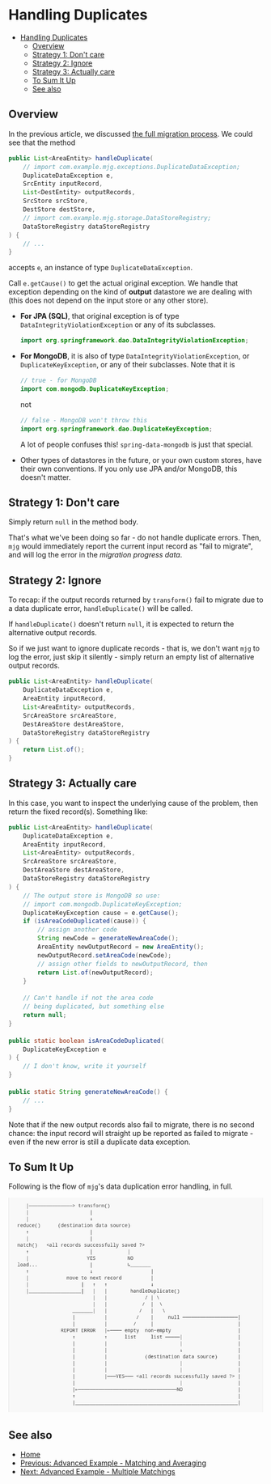 # Handling Duplicates

- [Handling Duplicates](#handling-duplicates)
  - [Overview](#overview)
  - [Strategy 1: Don't care](#strategy-1-dont-care)
  - [Strategy 2: Ignore](#strategy-2-ignore)
  - [Strategy 3: Actually care](#strategy-3-actually-care)
  - [To Sum It Up](#to-sum-it-up)
  - [See also](#see-also)

## Overview

In the previous article, we discussed
[the full migration process](./002-matching-and-averaging.md#the-full-migration-process).
We could see that the method

```java
public List<AreaEntity> handleDuplicate(
    // import com.example.mjg.exceptions.DuplicateDataException;
    DuplicateDataException e,
    SrcEntity inputRecord,
    List<DestEntity> outputRecords,
    SrcStore srcStore,
    DestStore destStore,
    // import com.example.mjg.storage.DataStoreRegistry;
    DataStoreRegistry dataStoreRegistry
) {
    // ...
}
```

accepts `e`, an instance of type `DuplicateDataException`.

Call `e.getCause()` to get the actual original
exception. We handle that exception depending
on the kind of **output** datastore we are dealing
with (this does not depend on the input store or
any other store).

- **For JPA (SQL)**, that original exception is of type
    `DataIntegrityViolationException` or any of its
    subclasses.

    ```java
    import org.springframework.dao.DataIntegrityViolationException;
    ```

- **For MongoDB**, it is also of type `DataIntegrityViolationException`,
    or `DuplicateKeyException`, or any of their
    subclasses. Note that it is

    ```java
    // true - for MongoDB
    import com.mongodb.DuplicateKeyException;
    ```

    not

    ```java
    // false - MongoDB won't throw this
    import org.springframework.dao.DuplicateKeyException;
    ```

    A lot of people confuses this! `spring-data-mongodb` is just that special.

- Other types of datastores in the future, or your own
    custom stores, have their own conventions. If you
    only use JPA and/or MongoDB, this doesn't matter.

## Strategy 1: Don't care

Simply return `null` in the method body.

That's what we've been doing so far - do not
handle duplicate errors. Then, `mjg` would
immediately report the current input record
as "fail to migrate", and will log the error
in the *migration progress data*.

## Strategy 2: Ignore

To recap: if the output records returned by
`transform()` fail to migrate due to a data
duplicate error, `handleDuplicate()` will be
called.

If `handleDuplicate()` doesn't return `null`,
it is expected to return the alternative output
records.

So if we just want to ignore duplicate records -
that is, we don't want `mjg` to log the error,
just skip it silently - simply return an empty
list of alternative output records.

```java
public List<AreaEntity> handleDuplicate(
    DuplicateDataException e,
    AreaEntity inputRecord,
    List<AreaEntity> outputRecords,
    SrcAreaStore srcAreaStore,
    DestAreaStore destAreaStore,
    DataStoreRegistry dataStoreRegistry
) {
    return List.of();
}
```

## Strategy 3: Actually care

In this case, you want to inspect the
underlying cause of the problem, then
return the fixed record(s). Something
like:

```java
public List<AreaEntity> handleDuplicate(
    DuplicateDataException e,
    AreaEntity inputRecord,
    List<AreaEntity> outputRecords,
    SrcAreaStore srcAreaStore,
    DestAreaStore destAreaStore,
    DataStoreRegistry dataStoreRegistry
) {
    // The output store is MongoDB so use:
    // import com.mongodb.DuplicateKeyException;
    DuplicateKeyException cause = e.getCause();
    if (isAreaCodeDuplicated(cause)) {
        // assign another code
        String newCode = generateNewAreaCode();
        AreaEntity newOutputRecord = new AreaEntity();
        newOutputRecord.setAreaCode(newCode);
        // assign other fields to newOutputRecord, then
        return List.of(newOutputRecord);
    }

    // Can't handle if not the area code
    // being duplicated, but something else
    return null;
}

public static boolean isAreaCodeDuplicated(
    DuplicateKeyException e
) {
    // I don't know, write it yourself
}

public static String generateNewAreaCode() {
    // ...
}
```

Note that if the new output records also
fail to migrate, there is no second chance:
the input record will straight up be reported
as failed to migrate - even if the new error
is still a duplicate data exception.

## To Sum It Up

Following is the flow of `mjg`'s data
duplication error handling, in full.

![Data Duplication Error Handling](./images/003-handling-duplicates/flow.png)

## See also

- [Home](./README.md)
- [Previous: Advanced Example - Matching and Averaging](./002-matching-and-averaging.md)
- [Next: Advanced Example - Multiple Matchings](./004-multiple-matchings.md)
